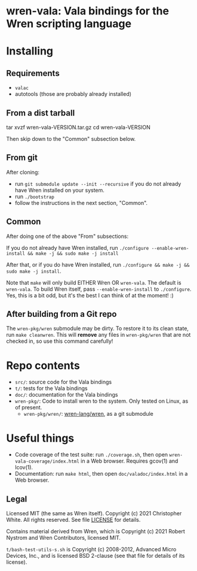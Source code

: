 # wren-vala: Vala bindings for the Wren scripting language

# Installing

## Requirements

- `valac`
- autotools (those are probably already installed)

## From a dist tarball

  tar xvzf wren-vala-VERSION.tar.gz
  cd wren-vala-VERSION

Then skip down to the "Common" subsection below.

## From git

After cloning:
- run `git submodule update --init --recursive` if you do not
  already have Wren installed on your system.
- run `./bootstrap`
- follow the instructions in the next section, "Common".

## Common

After doing one of the above "From" subsections:

If you do not already have Wren installed, run
`./configure --enable-wren-install && make -j && sudo make -j install`

After that, or if you do have Wren installed, run
`./configure && make -j && sudo make -j install`.

Note that `make` will only build EITHER Wren OR `wren-vala`.  The default
is `wren-vala`.  To build Wren itself, pass `--enable-wren-install` to
`./configure`.  Yes, this is a bit odd, but it's the best I can think of
at the moment! :)

## After building from a Git repo

The `wren-pkg/wren` submodule may be dirty.  To restore it to its clean state,
run `make cleanwren`.  This will **remove** any files in `wren-pkg/wren` that
are not checked in, so use this command carefully!

# Repo contents

- `src/`: source code for the Vala bindings
- `t/`: tests for the Vala bindings
- `doc/`: documentation for the Vala bindings
- `wren-pkg/`: Code to install wren to the system.  Only tested on Linux,
  as of present.
  - `wren-pkg/wren/`: [wren-lang/wren](https://github.com/wren-lang/wren),
    as a git submodule

# Useful things

- Code coverage of the test suite: run `./coverage.sh`, then open
  `wren-vala-coverage/index.html` in a Web browser.  Requires gcov(1) and
  lcov(1).
- Documentation: run `make html`, then open `doc/valadoc/index.html` in a
  Web browser.

## Legal

Licensed MIT (the same as Wren itself).
Copyright (c) 2021 Christopher White.  All rights reserved.  See file
[LICENSE](LICENSE) for details.

Contains material derived from Wren, which is
Copyright (c) 2021 Robert Nystrom and Wren Contributors, licensed MIT.

`t/bash-test-utils-s.sh` is Copyright (c) 2008-2012, Advanced Micro Devices,
Inc., and is licensed BSD 2-clause (see that file for details of its license).
